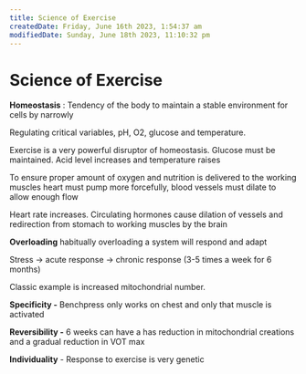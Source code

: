 ```yaml
---
title: Science of Exercise
createdDate: Friday, June 16th 2023, 1:54:37 am
modifiedDate: Sunday, June 18th 2023, 11:10:32 pm
---
```


# Science of Exercise

**Homeostasis** : Tendency of the body to maintain a stable environment for cells by narrowly

Regulating critical variables, pH, O2, glucose and temperature.

Exercise is a very powerful disruptor of homeostasis. Glucose must be maintained. Acid level increases and temperature raises

To ensure proper amount of oxygen and nutrition is delivered to the working muscles heart must pump more forcefully, blood vessels must dilate to allow enough flow

Heart rate increases. Circulating hormones cause dilation of vessels and redirection from stomach to working muscles by the brain

**Overloading** habitually overloading a system will respond and adapt

Stress → acute response → chronic response (3-5 times a week for 6 months)

Classic example is increased mitochondrial number.

**Specificity -** Benchpress only works on chest and only that muscle is activated

**Reversibility -** 6 weeks can have a has reduction in mitochondrial creations and a gradual reduction in VOT max

**Individuality** - Response to exercise is very genetic
